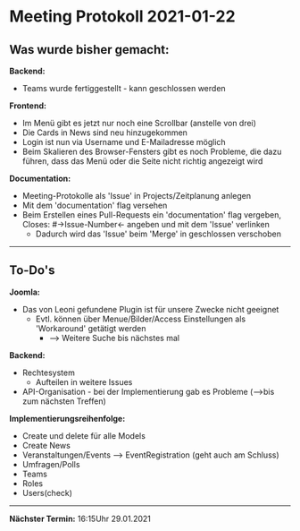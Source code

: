 # Meeting Protokoll 2021-01-22

## Was wurde bisher gemacht:

**Backend:**
  - Teams wurde fertiggestellt - kann geschlossen werden

**Frontend:**
  - Im Menü gibt es jetzt nur noch eine Scrollbar (anstelle von drei)
  - Die Cards in News sind neu hinzugekommen
  - Login ist nun via Username und E-Mailadresse möglich
  - Beim Skalieren des Browser-Fensters gibt es noch Probleme, die dazu führen, dass das Menü oder die Seite nicht richtig angezeigt wird

**Documentation:**
  - Meeting-Protokolle als 'Issue' in Projects/Zeitplanung anlegen
  - Mit dem 'documentation' flag versehen
  - Beim Erstellen eines Pull-Requests ein 'documentation' flag vergeben, Closes: #->Issue-Number<- angeben und mit dem 'Issue' verlinken
	  - Dadurch wird das 'Issue' beim 'Merge' in geschlossen verschoben 


---

## To-Do's

**Joomla:**
  - Das von Leoni gefundene Plugin ist für unsere Zwecke nicht geeignet
    - Evtl. können über Menue/Bilder/Access Einstellungen als 'Workaround' getätigt werden
      - --> Weitere Suche bis nächstes mal

**Backend:**
  - Rechtesystem
	  - Aufteilen in weitere Issues
  - API-Organisation - bei der Implementierung gab es Probleme (-->bis zum nächsten Treffen)

**Implementierungsreihenfolge:**
  - Create und delete für alle Models
  - Create News
  - Veranstaltungen/Events --> EventRegistration (geht auch am Schluss)
  - Umfragen/Polls
  - Teams
  - Roles
  - Users(check)


---

**Nächster Termin:**
16:15Uhr 29.01.2021
